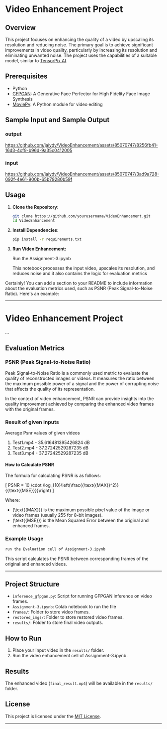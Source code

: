 
# Video Enhancement Project

## Overview

This project focuses on enhancing the quality of a video by upscaling its resolution and reducing noise. The primary goal is to achieve significant improvements in video quality, particularly by increasing its resolution and eliminating unwanted noise. The project uses the capabilities of a suitable model, similar to [TensorPix AI](https://tensorpix.ai/).

## Prerequisites

- Python
- [GFPGAN](https://github.com/TencentARC/GFPGAN): A Generative Face Perfector for High Fidelity Face Image Synthesis
- [MoviePy](https://zulko.github.io/moviepy/): A Python module for video editing

## Sample Input and Sample Output

### output 

https://github.com/jaiydv/VideoEnhancement/assets/85070747/8256fb41-16d3-4cf9-b96d-9a35c0412005

### input

https://github.com/jaiydv/VideoEnhancement/assets/85070747/3ad9a728-092f-4e61-900b-65b79280b59f

## Usage

1. **Clone the Repository:**
   ```bash
   git clone https://github.com/yourusername/VideoEnhancement.git
   cd VideoEnhancement
   ```

2. **Install Dependencies:**
   ```bash
   pip install -r requirements.txt
   ```

3. **Run Video Enhancement:**

   Run the Assignment-3.ipynb 

   This notebook processes the input video, upscales its resolution, and reduces noise and it also contains the logic for evaluation metrics

Certainly! You can add a section to your README to include information about the evaluation metrics used, such as PSNR (Peak Signal-to-Noise Ratio). Here's an example:

---

# Video Enhancement Project

...

## Evaluation Metrics

### PSNR (Peak Signal-to-Noise Ratio)

Peak Signal-to-Noise Ratio is a commonly used metric to evaluate the quality of reconstructed images or videos. It measures the ratio between the maximum possible power of a signal and the power of corrupting noise that affects the quality of its representation.

In the context of video enhancement, PSNR can provide insights into the quality improvement achieved by comparing the enhanced video frames with the original frames.

### Result of given inputs
Average Psnr values of given videos

1. Test1.mp4 - 35.616481395426824 dB
2. Test2.mp4 - 37.27242529287235 dB
3. Test3.mp4 - 37.27242529287235 dB

#### How to Calculate PSNR

The formula for calculating PSNR is as follows:

\[ PSNR = 10 \cdot \log_{10}\left(\frac{{\text{{MAX}}^2}}{{\text{{MSE}}}}\right) \]

Where:
- \(\text{{MAX}}\) is the maximum possible pixel value of the image or video frames (usually 255 for 8-bit images).
- \(\text{{MSE}}\) is the Mean Squared Error between the original and enhanced frames.

### Example Usage

```bash
run the Evaluation cell of Assignment-3.ipynb
```

This script calculates the PSNR between corresponding frames of the original and enhanced videos.

---

## Project Structure

- `inference_gfpgan.py`: Script for running GFPGAN inference on video frames.
- `Assignment-3.ipynb`: Colab notebook to run the file
- `frames/`: Folder to store video frames.
- `restored_imgs/`: Folder to store restored video frames.
- `results/`: Folder to store final video outputs.

## How to Run

1. Place your input video  in the `results/` folder.
2. Run the video enhancement cell of Assignment-3.ipynb.

## Results

The enhanced video (`final_result.mp4`) will be available in the `results/` folder.


## License

This project is licensed under the [MIT License](LICENSE).

---

